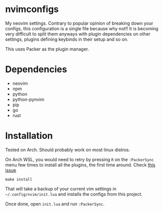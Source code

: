 # nvimconfigs

My neovim settings. Contrary to popular opinion of breaking down your configs, this configuration is a single file because why not!! It is becoming very difficult to split them anyways with plugin dependencies on other settings, plugins defining keybinds in their setup and so on.

This uses Packer as the plugin manager.

# Dependencies #

- neovim
- npm
- python
- python-pynvim
- pip
- go
- rust


# Installation #

Tested on Arch. Should probably work on most linux distros.

On Arch WSL, you would need to retry by pressing `R` on the `:PackerSync` menu few times to install all the plugins, the first time around. Check [this issue](https://github.com/wbthomason/packer.nvim/issues/456)

```
make install
```

That will take a backup of your current vim settings in `~/.config/nvim/init.lua` and installs the configs from this project.

Once done, open `init.lua` and run `:PackerSync`.


